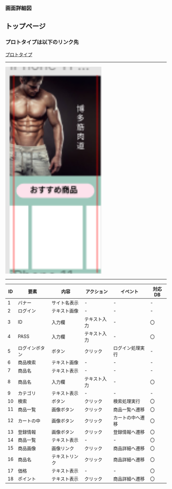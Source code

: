 ### 画面詳細図
## トップページ
### プロトタイプは以下のリンク先
[プロトタイプ](https://www.figma.com/file/Pqxi2y44YTWSKGWWfdttzX/Mydesign)
*****
<img src = "image.png" width = "300">

*****

|ID|要素|内容|アクション|イベント|対応DB|
|----|-----|-----|-------|-------|-----|
|1|バナー|サイト名表示|-|-|-|
|2|ログイン|テキスト画像|-|-|-|
|3|ID|入力欄|テキスト入力|-|〇|
|4|PASS|入力欄|テキスト入力|-|〇|
|5|ログインボタン|ボタン|クリック|ログイン処理実行|-|
|6|商品検索|テキスト画像|-|-|-|
|7|商品名|テキスト表示|-|-|-|
|8|商品名|入力欄|テキスト入力|-|〇|
|9|カテゴリ|テキスト表示|-|-|-|
|10|検索|ボタン|クリック|検索処理実行|〇|
|11|商品一覧|画像ボタン|クリック|商品一覧へ遷移|〇|
|12|カートの中|画像ボタン|クリック|カートの中へ遷移|〇|
|13|登録情報|画像ボタン|クリック|登録情報へ遷移|〇|
|14|商品一覧|テキスト表示|-|-|〇|
|15|商品画像|画像リンク|クリック|商品詳細へ遷移|〇|
|16|商品名|テキストリンク|クリック|商品詳細へ遷移|〇|
|17|価格|テキスト表示|-|-|〇|
|18|ポイント|テキスト表示|クリック|商品詳細へ遷移|〇|
